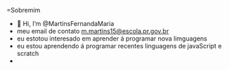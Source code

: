=Sobremim
- 👋 Hi, I’m @MartinsFernandaMaria
- meu email de contato m.martins15@escola.pr.gov.br
- eu estotou interesado em aprender á programar nova limguagens
- eu estou aprendendo á programar recentes linguagens de javaScript e scratch
-
